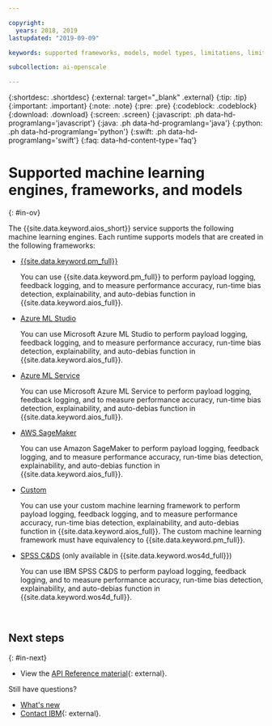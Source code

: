 ```yaml
---

copyright:
  years: 2018, 2019
lastupdated: "2019-09-09"

keywords: supported frameworks, models, model types, limitations, limits

subcollection: ai-openscale

---
```


{:shortdesc: .shortdesc}
{:external: target="_blank" .external}
{:tip: .tip}
{:important: .important}
{:note: .note}
{:pre: .pre}
{:codeblock: .codeblock}
{:download: .download}
{:screen: .screen}
{:javascript: .ph data-hd-programlang='javascript'}
{:java: .ph data-hd-programlang='java'}
{:python: .ph data-hd-programlang='python'}
{:swift: .ph data-hd-programlang='swift'}
{:faq: data-hd-content-type='faq'}

# Supported machine learning engines, frameworks, and models
{: #in-ov}

The {{site.data.keyword.aios_short}} service supports the following machine learning engines. Each runtime supports models that are created in the following frameworks:

- [{{site.data.keyword.pm_full}}](/docs/services/ai-openscale?topic=ai-openscale-frmwrks-wml#frmwrks-wml)

   You can use {{site.data.keyword.pm_full}} to perform payload logging, feedback logging, and to measure performance accuracy, run-time bias detection, explainability, and auto-debias function in {{site.data.keyword.aios_full}}.

- [Azure ML Studio](/docs/services/ai-openscale?topic=ai-openscale-frmwrks-azure#frmwrks-azure)

   You can use Microsoft Azure ML Studio to perform payload logging, feedback logging, and to measure performance accuracy, run-time bias detection, explainability, and auto-debias function in {{site.data.keyword.aios_full}}.

- [Azure ML Service](/docs/services/ai-openscale?topic=ai-openscale-frmwrks-azureservice#frmwrks-azureservice)

   You can use Microsoft Azure ML Service to perform payload logging, feedback logging, and to measure performance accuracy, run-time bias detection, explainability, and auto-debias function in {{site.data.keyword.aios_full}}.

- [AWS SageMaker](/docs/services/ai-openscale?topic=ai-openscale-frmwrks-aws-sage#frmwrks-aws-sage)

   You can use Amazon SageMaker to perform payload logging, feedback logging, and to measure performance accuracy, run-time bias detection, explainability, and auto-debias function in {{site.data.keyword.aios_full}}.

- [Custom](/docs/services/ai-openscale?topic=ai-openscale-frmwrks-custom#frmwrks-custom)

   You can use your custom machine learning framework to perform payload logging, feedback logging, and to measure performance accuracy, run-time bias detection, explainability, and auto-debias function in {{site.data.keyword.aios_full}}. The custom machine learning framework must have equivalency to {{site.data.keyword.pm_full}}.

- [SPSS C&DS](/docs/services/ai-openscale-icp?topic=ai-openscale-icp-frmwrks-spss#frmwrks-spss) (only available in {{site.data.keyword.wos4d_full}})

   You can use IBM SPSS C&DS to perform payload logging, feedback logging, and to measure performance accuracy, run-time bias detection, explainability, and auto-debias function in {{site.data.keyword.wos4d_full}}.


<p>&nbsp;</p>



## Next steps
{: #in-next}

- View the [API Reference material](https://cloud.ibm.com/apidocs/ai-openscale){: external}.

Still have questions? 

- [What's new](/docs/services/ai-openscale?topic=ai-openscale-rn-relnotes)
- [Contact IBM](https://www.ibm.com/account/reg/us-en/signup?formid=MAIL-watson){: external}.
